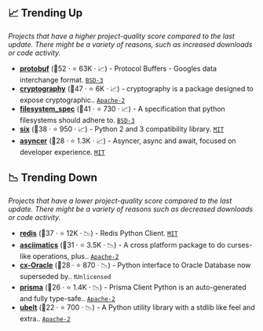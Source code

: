 ## 📈 Trending Up

_Projects that have a higher project-quality score compared to the last update. There might be a variety of reasons, such as increased downloads or code activity._

- <b><a href="https://github.com/protocolbuffers/protobuf">protobuf</a></b> (🥇52 ·  ⭐ 63K · 📈) - Protocol Buffers - Googles data interchange format. <code><a href="http://bit.ly/3aKzpTv">BSD-3</a></code>
- <b><a href="https://github.com/pyca/cryptography">cryptography</a></b> (🥇47 ·  ⭐ 6K · 📈) - cryptography is a package designed to expose cryptographic.. <code><a href="http://bit.ly/3nYMfla">Apache-2</a></code>
- <b><a href="https://github.com/fsspec/filesystem_spec">filesystem_spec</a></b> (🥇41 ·  ⭐ 730 · 📈) - A specification that python filesystems should adhere to. <code><a href="http://bit.ly/3aKzpTv">BSD-3</a></code>
- <b><a href="https://github.com/benjaminp/six">six</a></b> (🥇38 ·  ⭐ 950 · 📈) - Python 2 and 3 compatibility library. <code><a href="http://bit.ly/34MBwT8">MIT</a></code>
- <b><a href="https://github.com/tiangolo/asyncer">asyncer</a></b> (🥉28 ·  ⭐ 1.3K · 📈) - Asyncer, async and await, focused on developer experience. <code><a href="http://bit.ly/34MBwT8">MIT</a></code>

## 📉 Trending Down

_Projects that have a lower project-quality score compared to the last update. There might be a variety of reasons such as decreased downloads or code activity._

- <b><a href="https://github.com/redis/redis-py">redis</a></b> (🥈37 ·  ⭐ 12K · 📉) - Redis Python Client. <code><a href="http://bit.ly/34MBwT8">MIT</a></code>
- <b><a href="https://github.com/peterbrittain/asciimatics">asciimatics</a></b> (🥉31 ·  ⭐ 3.5K · 📉) - A cross platform package to do curses-like operations, plus.. <code><a href="http://bit.ly/3nYMfla">Apache-2</a></code>
- <b><a href="https://github.com/oracle/python-cx_Oracle">cx-Oracle</a></b> (🥉28 ·  ⭐ 870 · 📉) - Python interface to Oracle Database now superseded by.. <code>❗Unlicensed</code>
- <b><a href="https://github.com/RobertCraigie/prisma-client-py">prisma</a></b> (🥉26 ·  ⭐ 1.4K · 📉) - Prisma Client Python is an auto-generated and fully type-safe.. <code><a href="http://bit.ly/3nYMfla">Apache-2</a></code>
- <b><a href="https://github.com/Erotemic/ubelt">ubelt</a></b> (🥉22 ·  ⭐ 700 · 📉) - A Python utility library with a stdlib like feel and extra.. <code><a href="http://bit.ly/3nYMfla">Apache-2</a></code>

